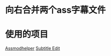 # 向右合并两个ass字幕文件


# 使用的项目
[Assmodhelper](https://github.com/hoshinohikari/Assmodhelper)
[Subtitle Edit](https://github.com/SubtitleEdit/subtitleedit)
